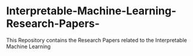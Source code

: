 # Interpretable-Machine-Learning-Research-Papers-
This Repository contains the Research Papers related to the Interpretable Machine Learning 
